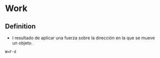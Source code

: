 
# Work 

## Definition

- l resultado de aplicar una fuerza sobre la dirección en la que se mueve un objeto. 
	
``` **
W=F⋅d
```
